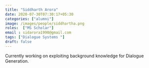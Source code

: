 ```yaml
---
title: "Siddharth Arora"
date: 2020-07-30T07:30:17+05:30
categories: ["alumni"]
image: /images/people/siddhartha.png
roles:  ["MS Scholar"] 
email : sidarora1990@gmail.com
tags: ["Dialogue Systems "]
draft: false
---
```

Currently working on exploiting background knowledge for Dialogue Generation.